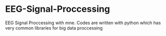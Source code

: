# EEG-Signal-Proccessing
EEG Signal Proccessing with mne.
Codes are written with python which has very common libraries for big data proccessing 
